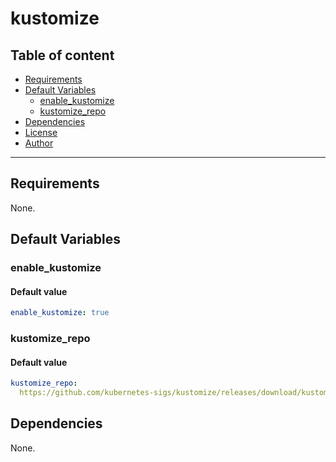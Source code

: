# kustomize

## Table of content

- [Requirements](#requirements)
- [Default Variables](#default-variables)
  - [enable_kustomize](#enable_kustomize)
  - [kustomize_repo](#kustomize_repo)
- [Dependencies](#dependencies)
- [License](#license)
- [Author](#author)

---

## Requirements

None.

## Default Variables

### enable_kustomize

#### Default value

```YAML
enable_kustomize: true
```

### kustomize_repo

#### Default value

```YAML
kustomize_repo:
  https://github.com/kubernetes-sigs/kustomize/releases/download/kustomize%2Fv5.3.0/kustomize_v5.3.0_linux_amd64.tar.gz
```



## Dependencies

None.
